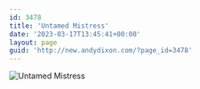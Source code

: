 ```yaml
---
id: 3478
title: 'Untamed Mistress'
date: '2023-03-17T13:45:41+00:00'
layout: page
guid: 'http://new.andydixon.com/?page_id=3478'
---
```


![Untamed Mistress](https://i0.wp.com/assets.g8x2.ldn.idrivee2-23.com/posters/Untamed%20Mistress%2001.jpg?w=1200&ssl=1 "Untamed Mistress")